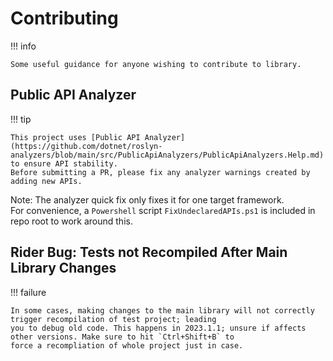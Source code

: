 ﻿# Contributing

!!! info

    Some useful guidance for anyone wishing to contribute to library.

## Public API Analyzer

!!! tip

    This project uses [Public API Analyzer](https://github.com/dotnet/roslyn-analyzers/blob/main/src/PublicApiAnalyzers/PublicApiAnalyzers.Help.md) to ensure API stability.  
    Before submitting a PR, please fix any analyzer warnings created by adding new APIs.

Note: The analyzer quick fix only fixes it for one target framework.  
For convenience, a `Powershell` script `FixUndeclaredAPIs.ps1` is included in repo root to work around this.  

## Rider Bug: Tests not Recompiled After Main Library Changes

!!! failure

    In some cases, making changes to the main library will not correctly trigger recompilation of test project; leading
    you to debug old code. This happens in 2023.1.1; unsure if affects other versions. Make sure to hit `Ctrl+Shift+B` to 
    force a recompliation of whole project just in case.
